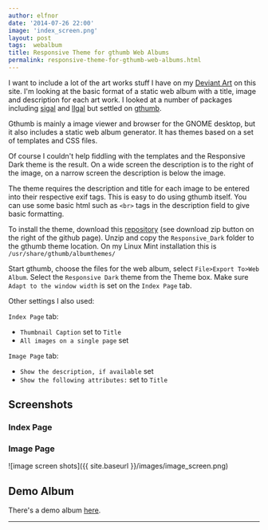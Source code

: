 ```yaml
---
author: elfnor
date: '2014-07-26 22:00'
image: 'index_screen.png'
layout: post
tags:  webalbum
title: Responsive Theme for gthumb Web Albums
permalink: responsive-theme-for-gthumb-web-albums.html
---
```


I want to include a lot of the art works stuff I have on my [Deviant Art](http://elfnor.deviantart.com/) on this site. I\'m looking at the basic format of a static web album with a title, image and description for each art work. I looked at a number of packages including [sigal](https://github.com/saimn/sigal) and [llgal](http://home.gna.org/llgal/) but settled on [gthumb](https://wiki.gnome.org/Apps/gthumb).

Gthumb is mainly a image viewer and browser for the GNOME desktop, but it also includes a static web album generator. It has themes based on a set of templates and CSS files.

Of course I couldn\'t help fiddling with the templates and the Responsive Dark theme is the result. On a wide screen the description is to the right of the image, on a narrow screen the description is below the image.

The theme requires the description and title for each image to be entered into their respective exif tags. This is easy to do using gthumb itself. You can use some basic html such as `<br>` tags in the description field to give basic formatting.

To install the theme, download this [repository](https://github.com/elfnor/gthumb_responsive_theme) (see download zip button on the right of the github page). Unzip and copy the `Responsive_Dark` folder to the gthumb theme location. On my Linux Mint installation this is `/usr/share/gthumb/albumthemes/`

Start gthumb, choose the files for the web album, select `File>Export To>Web Album`. Select the `Responsive Dark` theme from the Theme box. Make sure `Adapt to the window width` is set on the `Index Page` tab.

Other settings I also used:

`Index Page` tab:

-   `Thumbnail Caption` set to `Title`
-   `All images on a single page` set

`Image Page` tab:

-   `Show the description, if available` set
-   `Show the following attributes:` set to `Title`

## Screenshots

### Index Page

### Image Page

![image screen shots]({{ site.baseurl }}/images/image_screen.png)

## Demo Album

There\'s a demo album [here](http://elfnor.github.io/artworksgallery/index.html).

------------------------------------------------------------------------
